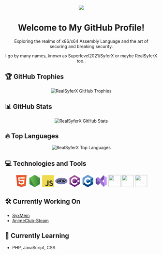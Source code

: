 <div align="center">
  <img height="300" src="https://github.com/RealSyferX/RealSyferX/blob/main/anime-fighting-498-x-280-gif-9t7lf1eja9bg9adg.gif?raw=true"/>
  <h1>Welcome to My GitHub Profile!</h1>
  <p>Exploring the realms of x86/x64 Assembly Language and the art of securing and breaking security.</p>
  <p>I go by many names, known as Superlevel2021/SyferX or maybe RealSyferX too..</p>
</div>

<h2>🏆 GitHub Trophies</h2>

<div align="center">
  <img src="https://github-profile-trophy.vercel.app/?username=RealSyferX&theme=dracula&margin-w=15&amargin-h=15&column=7" alt="RealSyferX GitHub Trophies"/>
</div>

<h2>📊 GitHub Stats</h2>

<div align="center">
  <img src="https://github-readme-stats.vercel.app/api?username=RealSyferX&show_icons=true&title_color=FFF&bg_color=000&icon_color=FFF&border_radius=10&hide_border=true&text_color=00CF91" alt="RealSyferX GitHub Stats"/>
</div>

<h2>🔥 Top Languages</h2>

<div align="center">
  <img src="https://github-readme-stats.vercel.app/api/top-langs/?username=RealSyferX&layout=compact&show_icons=true&title_color=FFF&bg_color=000&icon_color=FFF&border_radius=10&hide_border=true&text_color=00CF91" alt="RealSyferX Top Languages"/>
</div>

<h2>💻 Technologies and Tools</h2>

<div align="center">

  
[<img src='https://raw.githubusercontent.com/devicons/devicon/master/icons/html5/html5-original.svg' width='40' height='40' />](https://developer.mozilla.org/en-US/docs/Glossary/HTML5)
[<img src='https://raw.githubusercontent.com/devicons/devicon/master/icons/nodejs/nodejs-original.svg' width='40' height='40' />](https://nodejs.org/)
[<img src='https://raw.githubusercontent.com/devicons/devicon/master/icons/javascript/javascript-original.svg' width='40' height='40' />](https://www.javascript.com)
[<img src='https://raw.githubusercontent.com/devicons/devicon/master/icons/php/php-original.svg' width='40' height='40' />](https://www.php.net/)
[<img src='https://raw.githubusercontent.com/devicons/devicon/master/icons/csharp/csharp-original.svg' width='40' height='40' />](https://docs.microsoft.com/en-us/dotnet/csharp/)
[<img src='https://raw.githubusercontent.com/devicons/devicon/master/icons/cplusplus/cplusplus-original.svg' width='40' height='40' />](https://en.cppreference.com/w/)
[<img src='https://raw.githubusercontent.com/github/explore/86c1bd6b4584404882313005cbd1c213cacb16d8/topics/visual-studio/visual-studio.png' width='40' height='40' />](https://visualstudio.microsoft.com)
[<img src='https://raw.githubusercontent.com/x64dbg/x64dbg/development/src/bug_black.png' width='40' height='40' />](https://x64dbg.com)
[<img src='https://raw.githubusercontent.com/cheat-engine/cheat-engine/master/Cheat%20Engine/images/celogo.png' width='40' height='40' />](https://github.com/cheat-engine/cheat-engine)
[<img src='https://upload.wikimedia.org/wikipedia/commons/c/c9/PhpStorm_Icon.svg' width='40' height='40' />](https://www.jetbrains.com/phpstorm/)

</div>

<h2>🛠️ Currently Working On</h2>

- [SyxMem](https://github.com/SyxMem/Syx-Memory)
- [AnimeClub-Steam](https://github.com/RealSyferX/AnimeClub-Steam)

<h2>🌱 Currently Learning</h2>

- PHP, JavaScript, CSS.

<div align="center">
  <!-- Add any other social or contact links here -->
</div>
